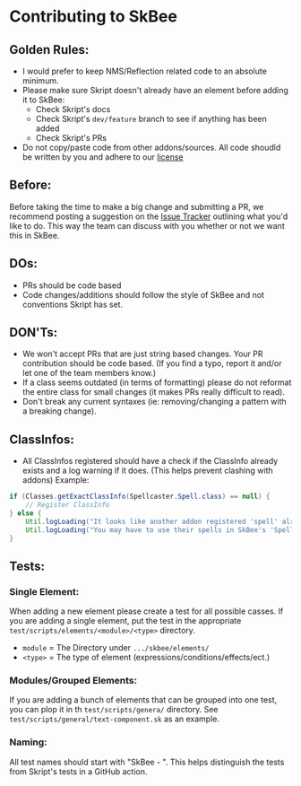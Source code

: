# Contributing to SkBee

## Golden Rules:

- I would prefer to keep NMS/Reflection related code to an absolute minimum.
- Please make sure Skript doesn't already have an element before adding it to SkBee:
  - Check Skript's docs
  - Check Skript's `dev/feature` branch to see if anything has been added
  - Check Skript's PRs
- Do not copy/paste code from other addons/sources.
All code shoudld be written by you and adhere to our [license](https://github.com/ShaneBeee/SkBee/blob/master/LICENSE)

## Before:
Before taking the time to make a big change and submitting a PR, we recommend posting a suggestion on the [Issue Tracker](https://github.com/ShaneBeee/SkBee/issues) outlining what you'd like to do. This way the team can discuss with you whether or not we want this in SkBee.

## DOs:
- PRs should be code based
- Code changes/additions should follow the style of SkBee and not conventions Skript has set.

## DON'Ts:
- We won't accept PRs that are just string based changes. Your PR contribution should be code based. (If you find a typo, report it and/or let one of the team members know.)
- If a class seems outdated (in terms of formatting) please do not reformat the entire class for small changes (it makes PRs really difficult to read).
- Don't break any current syntaxes (ie: removing/changing a pattern with a breaking change).

## ClassInfos:
- All ClassInfos registered should have a check if the ClassInfo already exists and a log warning if it does.    (This helps prevent clashing with addons)
Example:
```java
if (Classes.getExactClassInfo(Spellcaster.Spell.class) == null) {
    // Register ClassInfo
} else {
    Util.logLoading("It looks like another addon registered 'spell' already.");
    Util.logLoading("You may have to use their spells in SkBee's 'Spell-caster Spell' expression.");
}
```

## Tests:

### Single Element:
When adding a new element please create a test for all possible casses.
If you are adding a single element, put the test in the appropriate `test/scripts/elements/<module>/<type>` directory.

- `module` = The Directory under `.../skbee/elements/`
- `<type>` = The type of element (expressions/conditions/effects/ect.)

### Modules/Grouped Elements:
If you are adding a bunch of elements that can be grouped into one test, you can plop it in th `test/scripts/genera/` directory.
See `test/scripts/general/text-component.sk` as an example.

### Naming:
All test names should start with "SkBee - ".
This helps distinguish the tests from Skript's tests in a GitHub action.
